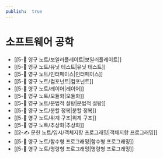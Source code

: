```yaml
---
publish:  true
---
```

# 소프트웨어 공학
- [[5-💎 영구 노트/보일러플레이트\|보일러플레이트]]
- [[5-💎 영구 노트/유닛 테스트\|유닛 테스트]]
- [[5-💎 영구 노트/인터페이스\|인터페이스]]
- [[5-💎 영구 노트/컴포넌트\|컴포넌트]]
- [[5-💎 영구 노트/레이어\|레이어]]
- [[5-💎 영구 노트/모듈화\|모듈화]]
- [[5-💎 영구 노트/문법적 설탕\|문법적 설탕]]
- [[5-💎 영구 노트/분할 정복\|분할 정복]]
- [[5-💎 영구 노트/위계 구조\|위계 구조]]
- [[5-💎 영구 노트/추상화\|추상화]]
- [[2-✍️ 문헌 노트/임시/객체지향 프로그래밍\|객체지향 프로그래밍]]
- [[5-💎 영구 노트/함수형 프로그래밍\|함수형 프로그래밍]]
- [[5-💎 영구 노트/명령형 프로그래밍\|명령형 프로그래밍]]
